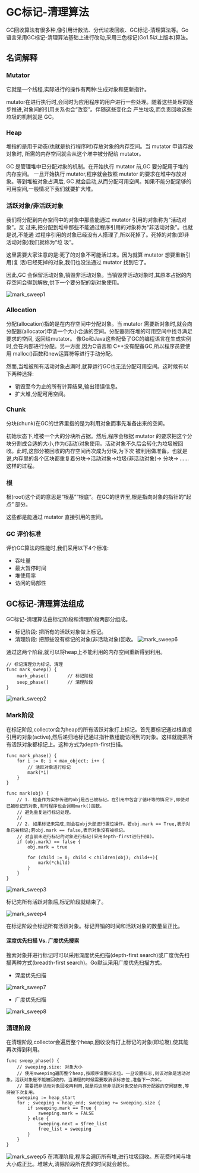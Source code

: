 # GC标记-清理算法
GC回收算法有很多种,像引用计数法、分代垃圾回收、GC标记-清理算法等。Go语言采用GC标记-清理算法基础上进行改动,采用三色标记(Go1.5以上版本)算法。



## 名词解释

### Mutator
它就是一个线程,实际进行的操作有两种:生成对象和更新指针。

mutator在进行执行时,会同时为应用程序的用户进行一些处理。随着这些处理的逐步推进,对象间的引用关系也会“改变”。伴随这些变化会 产生垃圾,而负责回收这些垃圾的机制就是 GC。

### Heap
堆指的是用于动态(也就是执行程序时)存放对象的内存空间。当 mutator 申请存放对象时, 所需的内存空间就会从这个堆中被分配给 mutator。

GC 是管理堆中已分配对象的机制。在开始执行 mutator 前,GC 要分配用于堆的内存空间。 一旦开始执行 mutator,程序就会按照 mutator 的要求在堆中存放对象。等到堆被对象占满后, GC 就会启动,从而分配可用空间。如果不能分配足够的可用空间,一般情况下我们就要扩大堆。


### 活跃对象/非活跃对象
我们将分配到内存空间中的对象中那些能通过 mutator 引用的对象称为“活动对象”。反 过来,把分配到堆中那些不能通过程序引用的对象称为“非活动对象”。也就是说,不能通 过程序引用的对象已经没有人搭理了,所以死掉了。死掉的对象(即非活动对象)我们就称为“垃 圾”。

这里需要大家注意的是:死了的对象不可能活过来。因为就算 mutator 想要重新引用(复 活)已经死掉的对象,我们也没法通过 mutator 找到它了。

因此,GC 会保留活动对象,销毁非活动对象。当销毁非活动对象时,其原本占据的内 存空间会得到解放,供下一个要分配的新对象使用。

![mark_sweep1](./images/mark_sweep1.jpg)

### Allocation
分配(allocation)指的是在内存空间中分配对象。当 mutator 需要新对象时,就会向分配器(allocator)申请一个大小合适的空间。分配器则在堆的可用空间中找寻满足要求的空间, 返回给mutator。
像Go和Java这些配备了GC的编程语言在生成实例时,会在内部进行分配。另一方面,因为C语言和 C++没有配备GC,所以程序员要使用 malloc()函数和new运算符等进行手动分配。
然而,当堆被所有活动对象占满时,就算运行GC也无法分配可用空间。这时候有以下两种选择:
* 销毁至今为止的所有计算结果,输出错误信息。
* 扩大堆,分配可用空间。

### Chunk
分块(chunk)在GC的世界里指的是为利用对象而事先准备出来的空间。

初始状态下,堆被一个大的分块所占据。然后,程序会根据 mutator 的要求把这个分块分割成合适的大小,作为(活动)对象使用。活动对象不久后会转化为垃圾被回收。此时,这部分被回收的内存空间再次成为分块,为下次 被利用做准备。也就是说,内存里的各个区块都重复着分块→活动对象→垃圾(非活动对象)→ 分块→ ...... 这样的过程。

### 根
根(root)这个词的意思是“根基”“根底”。在GC的世界里,根是指向对象的指针的“起点” 部分。这些都是能通过 mutator 直接引用的空间。

### GC 评价标准
评价GC算法的性能时,我们采用以下4个标准:

* 吞吐量
* 最大暂停时间
* 堆使用率
* 访问的局部性


## GC标记-清理算法组成
GC标记-清理算法由标记阶段和清理阶段两部分组成。

* 标记阶段: 把所有的活跃对象做上标记。
* 清理阶段: 把那些没有标记的对象(非活动对象)回收。
![mark_sweep6](./images/mark_sweep6.jpg)


通过这两个阶段,就可以将heap上不能利用的内存空间重新得到利用。

```
// 标记清理分为标记、清理
func mark_sweep() {
	mark_phase()       // 标记阶段
	seep_phase()       // 清理阶段
}
```

![mark_sweep2](./images/mark_sweep2.jpg)

### Mark阶段
在标记阶段,collector会为heap的所有活跃对象打上标记。首先要标记通过根直接引用的对象(active),然后递归地标记通过指针数组能访问到的对象。这样就能把所有活跃对象都标记上。这种方式为depth-first扫描。

```
func mark_phase() {
	for i := 0; i < max_object; i++ {
		// 活跃对象进行标记
		mark(*i)       
	}
}
```

```
func mark(obj) {
	// 1. 检查作为实参传递的obj是否已被标记。在引用中包含了循环等的情况下,即使对已被标记的对象,有时程序也会调用mark()函数。
	// 避免重复进行标记处理。
	// 
	// 2. 如果标记未完成,则会在obj头部进行置位操作。若obj.mark == True,表示对象已被标记;若obj.mark == false,表示对象没有被标记。
	// 对当前未进行标记的对象进行标记(采用depth-first进行扫描)。
	if (obj.mark) == false {
		obj.mark = true

		for (child := 0; child < children(obj); child++){
			mark(*child)
		}
	}
}
```

![mark_sweep3](./images/mark_sweep3.jpg)

标记完所有活跃对象后,标记阶段就结束了。

![mark_sweep4](./images/mark_sweep4.jpg)

在标记阶段会标记所有活跃对象。标记开销的时间和活跃对象的数量呈正比。


#### 深度优先扫描 Vs. 广度优先搜索
搜索对象并进行标记时可以采用深度优先扫描(depth-first search)或广度优先扫描两种方式(breadth-first search)。Go默认采用广度优先扫描方式。

* 深度优先扫描

![mark_sweep7](./images/mark_sweep7.jpg)

* 广度优先扫描

![mark_sweep8](./images/mark_sweep8.jpg)



### 清理阶段
在清理阶段,collector会遍历整个heap,回收没有打上标记的对象(即垃圾),使其能再次得到利用。

```
func sweep_phase() {
	// sweeping.size: 对象大小
	// 使用sweeping遍历整个heap,按顺序设置标志位。一旦设置标志,则该对象是活动对象。活跃对象是不能被回收的。当清理的时候需要取消该标志位,准备下一次GC。
	// 需要把非活动对象回收再利用,就是将这些非活跃对象交给内存分配器的空闲链表,等待被下次复用。
	sweeping := heap_start
	for ; sweeping < heap_end; sweeping += sweeping.size {
		if sweeping.mark == True {
			sweeping.mark = FALSE
		} else {
			sweeping.next = $free_list
			free_list = sweeping
		}
	}
}
```

![mark_sweep5](./images/mark_sweep5.jpg)
在清理阶段,程序会遍历所有堆,进行垃圾回收。所花费时间与堆大小成正比。堆越大,清除阶段所花费的时间就会越长。